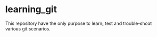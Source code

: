 # learning_git
This repository have the only purpose to learn, test and trouble-shoot various git scenarios.
